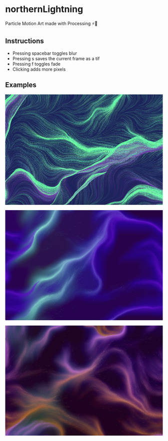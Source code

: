 # northernLightning
Particle Motion Art made with Processing ⚡️🌌

Instructions
------------
- Pressing spacebar toggles blur
- Pressing s saves the current frame as a tif
- Pressing f toggles fade
- Clicking adds more pixels

Examples
--------
![](https://github.com/winslowchurch/northernLightning/blob/main/1.jpg)

![](https://github.com/winslowchurch/northernLightning/blob/main/2.jpg)

[![Watch the video](https://github.com/winslowchurch/northernLightning/blob/main/3.jpg)](https://github.com/winslowchurch/northernLightning/blob/main/3.1.mp4)

